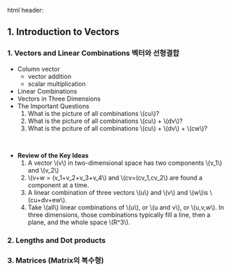 html header: <script type="text/javascript" src="http://cdn.mathjax.org/mathjax/latest/MathJax.js?config=TeX-AMS-MML_HTMLorMML"></script>


## 1. Introduction to Vectors

### 1. Vectors and Linear Combinations 벡터와 선형결합
- Column vector
	- vector addition
	- scalar multiplication
- Linear Combinations
- Vectors in Three Dimensions
- The Important Questions
	1. What is the picture of all combinations \\(cu\\)?
	2. What is the picture of all combinations \\(cu\\) + \\(dv\\)?
	3. What is the pciture of all combinations \\(cu\\) + \\(dv\\) + \\(cw\\)?

</br>

- **Review of the Key Ideas**
	1. A vector \\(v\\) in two-dimensional space has two components \\(v_1\\) and \\(v_2\\)
	2. \\(v+w = (v_1+v_2+v_3+v_4\\) and \\(cv=(cv_1,cv_2\\) are found a component at a time.
	3. A linear combination of three vectors \\(u\\) and \\(v\\) and \\(w\\)is \\(cu+dv+ew\\).
	4. Take \\(all\\) linear combinations of \\(u\\), or \\(u and v\\), or \\(u,v,w\\). In three dimensions, those combinations typically fill a line, then a plane, and the whole space \\(R^3\\).

### 2. Lengths and Dot products





### 3. Matrices (Matrix의 복수형)
